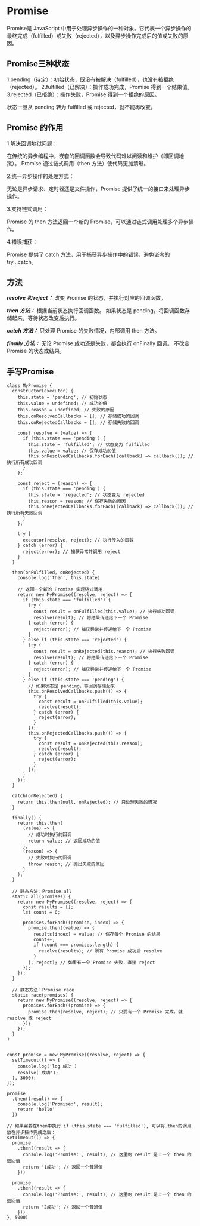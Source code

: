 # Promise
Promise是 JavaScript 中用于处理异步操作的一种对象。它代表一个异步操作的最终完成（fulfilled）或失败（rejected），以及异步操作完成后的值或失败的原因。
## Promise三种状态
1.pending（待定）：初始状态，既没有被解决（fulfilled），也没有被拒绝（rejected）。
2.fulfilled（已解决）：操作成功完成，Promise 得到一个结果值。
3.rejected（已拒绝）：操作失败，Promise 得到一个拒绝的原因。

状态一旦从 pending 转为 fulfilled 或 rejected，就不能再改变。
## Promise 的作用
1.解决回调地狱问题：

在传统的异步编程中，嵌套的回调函数会导致代码难以阅读和维护（即回调地狱）。
Promise 通过链式调用（then 方法）使代码更加清晰。

2.统一异步操作的处理方式：

无论是异步请求、定时器还是文件操作，Promise 提供了统一的接口来处理异步操作。

3.支持链式调用：

Promise 的 then 方法返回一个新的 Promise，可以通过链式调用处理多个异步操作。

4.错误捕获：

Promise 提供了 catch 方法，用于捕获异步操作中的错误，避免嵌套的 try...catch。
## 方法
***resolve 和 reject：***
改变 Promise 的状态，并执行对应的回调函数。

***then 方法：***
根据当前状态执行回调函数。
如果状态是 pending，将回调函数存储起来，等待状态改变后执行。

***catch 方法：***
只处理 Promise 的失败情况，内部调用 then 方法。

***finally 方法：***
无论 Promise 成功还是失败，都会执行 onFinally 回调。
不改变 Promise 的状态或结果。

## 手写Promise
```
class MyPromise {
  constructor(executor) {
    this.state = 'pending'; // 初始状态
    this.value = undefined; // 成功的值
    this.reason = undefined; // 失败的原因
    this.onResolvedCallbacks = []; // 存储成功的回调
    this.onRejectedCallbacks = []; // 存储失败的回调

    const resolve = (value) => {
      if (this.state === 'pending') {
        this.state = 'fulfilled'; // 状态变为 fulfilled
        this.value = value; // 保存成功的值
        this.onResolvedCallbacks.forEach((callback) => callback()); // 执行所有成功回调
      }
    };

    const reject = (reason) => {
      if (this.state === 'pending') {
        this.state = 'rejected'; // 状态变为 rejected
        this.reason = reason; // 保存失败的原因
        this.onRejectedCallbacks.forEach((callback) => callback()); // 执行所有失败回调
      }
    };

    try {
      executor(resolve, reject); // 执行传入的函数
    } catch (error) {
      reject(error); // 捕获异常并调用 reject
    }
  }

  then(onFulfilled, onRejected) {
    console.log('then', this.state)

    // 返回一个新的 Promise 实现链式调用
    return new MyPromise((resolve, reject) => {
      if (this.state === 'fulfilled') {
        try {
          const result = onFulfilled(this.value); // 执行成功回调
          resolve(result); // 将结果传递给下一个 Promise
        } catch (error) {
          reject(error); // 捕获异常并传递给下一个 Promise
        }
      } else if (this.state === 'rejected') {
        try {
          const result = onRejected(this.reason); // 执行失败回调
          resolve(result); // 将结果传递给下一个 Promise
        } catch (error) {
          reject(error); // 捕获异常并传递给下一个 Promise
        }
      } else if (this.state === 'pending') {
        // 如果状态是 pending，将回调存储起来
        this.onResolvedCallbacks.push(() => {
          try {
            const result = onFulfilled(this.value);
            resolve(result);
          } catch (error) {
            reject(error);
          }
        });
        this.onRejectedCallbacks.push(() => {
          try {
            const result = onRejected(this.reason);
            resolve(result);
          } catch (error) {
            reject(error);
          }
        });
      }
    });
  }

  catch(onRejected) {
    return this.then(null, onRejected); // 只处理失败的情况
  }

  finally() {
    return this.then(
      (value) => {
        // 成功时执行的回调
        return value; // 返回成功的值
      },
      (reason) => {
        // 失败时执行的回调
        throw reason; // 抛出失败的原因
      }
    );
  }

  // 静态方法：Promise.all
  static all(promises) {
    return new MyPromise((resolve, reject) => {
      const results = [];
      let count = 0;

      promises.forEach((promise, index) => {
        promise.then((value) => {
          results[index] = value; // 保存每个 Promise 的结果
          count++;
          if (count === promises.length) {
            resolve(results); // 所有 Promise 成功后 resolve
          }
        }, reject); // 如果有一个 Promise 失败，直接 reject
      });
    });
  }

  // 静态方法：Promise.race
  static race(promises) {
    return new MyPromise((resolve, reject) => {
      promises.forEach((promise) => {
        promise.then(resolve, reject); // 只要有一个 Promise 完成，就 resolve 或 reject
      });
    });
  }
}


const promise = new MyPromise((resolve, reject) => {
  setTimeout(() => {
    console.log('log 成功')
    resolve('成功');
  }, 3000);
});

promise
  .then((result) => {
    console.log('Promise:', result);
    return 'hello'
  })

// 如果需要在then中执行 if (this.state === 'fulfilled'), 可以将.then的调用放在异步操作完成之后：
setTimeout(() => {
  promise
    .then((result => {
      console.log('Promise:', result); // 这里的 result 是上一个 then 的返回值
      return '1成功'; // 返回一个普通值
    }))

  promise
    .then((result => {
      console.log('Promise:', result); // 这里的 result 是上一个 then 的返回值
      return '2成功'; // 返回一个普通值
    }))
}, 5000)
```

